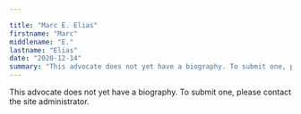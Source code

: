 ```yaml
---

title: "Marc E. Elias"
firstname: "Marc"
middlename: "E."
lastname: "Elias"
date: "2020-12-14"
summary: "This advocate does not yet have a biography. To submit one, please contact the site administrator."
---
```

This advocate does not yet have a biography. To submit one, please contact the site administrator.

